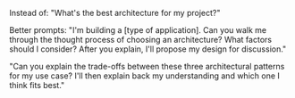 Instead of:
"What's the best architecture for my project?"

Better prompts:
"I'm building a [type of application]. Can you walk me through the thought process of choosing an architecture? What factors should I consider? After you explain, I'll propose my design for discussion."

"Can you explain the trade-offs between these three architectural patterns for my use case? I'll then explain back my understanding and which one I think fits best."